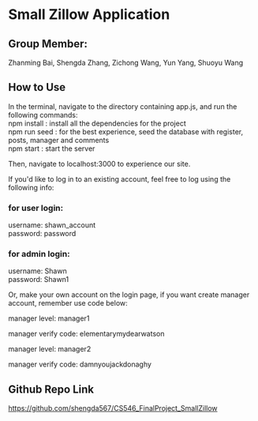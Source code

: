 # Small Zillow Application

## Group Member:

Zhanming Bai,
Shengda Zhang,
Zichong Wang,
Yun Yang,
Shuoyu Wang

## How to Use

In the terminal, navigate to the directory containing app.js, and run the following commands:  
 npm install : install all the dependencies for the project  
 npm run seed : for the best experience, seed the database with register, posts, manager and comments  
 npm start : start the server

Then, navigate to localhost:3000 to experience our site.

If you'd like to log in to an existing account, feel free to log using the following info:

### for user login:

username: shawn_account  
 password: password

### for admin login:

username: Shawn  
password: Shawn1

Or, make your own account on the login page, if you want create manager account, remember use code below:

manager level: manager1

manager verify code: elementarymydearwatson

manager level: manager2

manager verify code: damnyoujackdonaghy

## Github Repo Link

https://github.com/shengda567/CS546_FinalProject_SmallZillow
